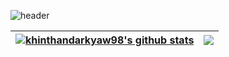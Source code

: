 ![header](https://capsule-render.vercel.app/api?type=waving&color=gradient&customColorList=0,2,2,5,30&height=300&text=Khin%20Thandar%20Kyaw&desc=A%20Student%20Engineer&animation=blinking&fontColor=d6ace6)

<div align="center">

  | <a href="https://github-readme-stats.vercel.app/api?username=khinthandarkyaw98&show_icons=true&theme=gruvbox"><img align="center" src="https://github-readme-stats.vercel.app/api?username=khinthandarkyaw98&show_icons=true&theme=gruvbox&hide_border=true" alt="khinthandarkyaw98's github stats" /></a> | <a href="https://github.com/anuraghazra/github-readme-stats"><img align="center" src="https://github-readme-stats.vercel.app/api/top-langs/?username=khinthandarkyaw98&layout=compact&theme=gruvbox&hide_border=true" /></a> |
| ------------- | ------------- |

</div>
